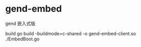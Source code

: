 # gend-embed

gend 嵌入式版


build 
go build -buildmode=c-shared -o gend-embed-client.so ./EmbedBoot.go